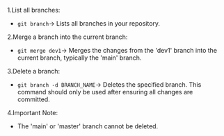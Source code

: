 

1.List all branches:

   - `git branch`-> Lists all branches in your repository.

2.Merge a branch into the current branch:

   - `git merge dev1`-> Merges the changes from the 'dev1' branch into the current branch, typically the 'main' branch.

3.Delete a branch:
   - `git branch -d BRANCH_NAME`-> Deletes the specified branch. This command should only be used after ensuring all changes are committed.

4.Important Note:
   - The 'main' or 'master' branch cannot be deleted.